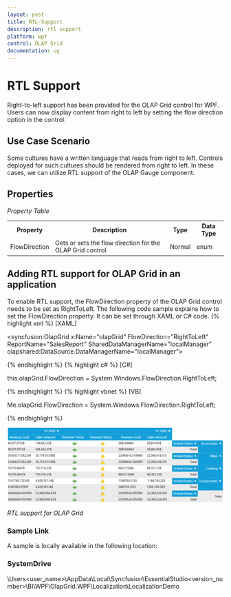 ```yaml
---
layout: post
title: RTL-Support
description: rtl support
platform: wpf
control: OLAP Grid
documentation: ug
---
```


# RTL Support

Right-to-left support has been provided for the OLAP Grid control for WPF. Users can now display content from right to left by setting the flow direction option in the control. 

## Use Case Scenario

Some cultures have a written language that reads from right to left. Controls deployed for such cultures should be rendered from right to left. In these cases, we can utilize RTL support of the OLAP Gauge component. 

## Properties

_Property Table_

<table>
<tr>
<th>
Property </th><th>
Description </th><th>
Type </th><th>
Data Type </th></tr>
<tr>
<td>
FlowDirection</td><td>
Gets or sets the flow direction for the OLAP Grid control.</td><td>
Normal</td><td>
enum</td></tr>
</table>

## Adding RTL support for OLAP Grid in an application 

To enable RTL support, the FlowDirection property of the OLAP Grid control needs to be set as RightToLeft. The following code sample explains how to set the FlowDirection property. It can be set through XAML or C# code.
{% highlight xml %}
[XAML]

<syncfusion:OlapGrid x:Name="olapGrid" FlowDirection="RightToLeft" ReportName="SalesReport" SharedDataManagerName="localManager" olapshared:DataSource.DataManagerName="localManager">  


{% endhighlight  %}
{% highlight c# %}
[C#]

  this.olapGrid.FlowDirection = System.Windows.FlowDirection.RightToLeft;


{% endhighlight  %}
{% highlight vbnet %}
[VB]

  Me.olapGrid.FlowDirection = System.Windows.FlowDirection.RightToLeft;

{% endhighlight  %}

![](RTL-Support_images/RTL-Support_img1.png)



_RTL support for OLAP Grid_

### Sample Link

A sample is locally available in the following location:

### SystemDrive

\Users\<user_name>\AppData\Local\Syncfusion\EssentialStudio\<version_number>\BI\WPF\OlapGrid.WPF\Localization\LocalizationDemo

